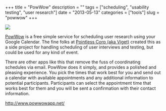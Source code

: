 +++
title = "PowWow"
description = ""
tags = ["scheduling", "usability testing", "user research"]
date = "2013-05-13"
categories = ["tools"]
slug = "powwow"
+++


<div class="tool-screenshot mb1"><a href="http://www.powwowapp.net/"><img id="bluga-thumbnail-2661" class="bluga-thumbnail custom" src="http://media.konigi.com/bluga/
wt522f95bc25025_custom.jpg"/></a></div><p><a href="http://www.powwowapp.net/">PowWow</a> is a free simple service for scheduling user research using your Google Calendar. The fine folks at <a href="http://pointlesscorp.com/">Pointless Corp (aka Viget)</a> created this as a side project for handling scheduling of user interviews and testing, but could be used for any kind of event.</p>

<p>There are other apps like this that remove the fuss of coordinating schedules via email. PowWow does it simply, and provides a polished and pleasing experience. You pick the times that work best for you and send out a calendar with available appointments and any additional information to potential participants. Participants can select the appointment time that works best for them and you will be sent a confirmation with their contact information.</p>

  
<p><a href="http://www.powwowapp.net/">http://www.powwowapp.net/</a></p>
      
